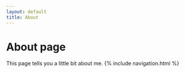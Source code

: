 ```yaml
---
layout: default
title: About
---
```

# About page

This page tells you a little bit about me.
{% include navigation.html %}
